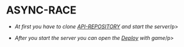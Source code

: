 <h1>ASYNC-RACE</h1>

<ul>
  <li>
    <p><i>At first you have to clone <a href="https://github.com/eugenebalts/async-race-api">API-REPOSITORY</a> and start the server</i>/p>
  </li>
  <li>
    <p><i>After you start the server you can open the <a href="https://github.com/eugenebalts/async-race-api">Deploy</a> with game</i>/p>
  </li>
</ul>
<p>
